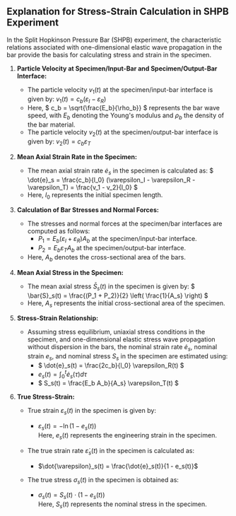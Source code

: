 ## Explanation for Stress-Strain Calculation in SHPB Experiment

In the Split Hopkinson Pressure Bar (SHPB) experiment, the characteristic relations associated with one-dimensional elastic wave propagation in the bar provide the basis for calculating stress and strain in the specimen.

1. **Particle Velocity at Specimen/Input-Bar and Specimen/Output-Bar Interface:**
   - The particle velocity $` v_1(t) `$ at the specimen/input-bar interface is given by:
     $` v_1(t) = c_b(\varepsilon_I - \varepsilon_R) `$ 
   - Here, $` c_b = \sqrt{\frac{E_b}{\rho_b}} `$ represents the bar wave speed, with $` E_b `$ denoting the Young's modulus and $` \rho_b `$ the density of the bar material.
   - The particle velocity $` v_2(t) `$ at the specimen/output-bar interface is given by:
     $` v_2(t) = c_b \varepsilon_T `$ 

2. **Mean Axial Strain Rate in the Specimen:**
   - The mean axial strain rate $` \dot{e}_s `$ in the specimen is calculated as:
     $` \dot{e}_s = \frac{c_b}{l_0} (\varepsilon_I - \varepsilon_R - \varepsilon_T) = \frac{v_1 - v_2}{l_0} `$ 
   - Here, $` l_0 `$ represents the initial specimen length.

3. **Calculation of Bar Stresses and Normal Forces:**
   - The stresses and normal forces at the specimen/bar interfaces are computed as follows:
     - $` P_1 = E_b (\varepsilon_I + \varepsilon_R) A_b `$ at the specimen/input-bar interface.
     - $` P_2 = E_b \varepsilon_T A_b `$ at the specimen/output-bar interface.
   - Here, $` A_b `$ denotes the cross-sectional area of the bars.

4. **Mean Axial Stress in the Specimen:**
   - The mean axial stress $` \bar{S}_s(t) `$ in the specimen is given by:
     $` \bar{S}_s(t) = \frac{(P_1 + P_2)}{2} \left( \frac{1}{A_s} \right) `$ 
   - Here, $` A_s `$ represents the initial cross-sectional area of the specimen.

5. **Stress-Strain Relationship:**
   - Assuming stress equilibrium, uniaxial stress conditions in the specimen, and one-dimensional elastic stress wave propagation without dispersion in the bars, the nominal strain rate $` \dot{e}_s `$, nominal strain $` e_s `$, and nominal stress $` S_s `$ in the specimen are estimated using:
     -  $` \dot{e}_s(t) = \frac{2c_b}{l_0} \varepsilon_R(t) `$ 
     -  $` e_s(t) = \int_0^t \dot{e}_s(\tau) d\tau `$ 
     -  $` S_s(t) = \frac{E_b A_b}{A_s} \varepsilon_T(t) `$
    
6. **True Stress-Strain:**
   - True strain $\varepsilon_s(t)$ in the specimen is given by:
      - $\varepsilon_s(t) = -\ln(1 - e_s(t))$   <br />
     Here, $e_s(t)$ represents the engineering strain in the specimen.

   - The true strain rate $\dot{\varepsilon}_s(t)$ in the specimen is calculated as:
      - $\dot{\varepsilon}_s(t) = \frac{\dot{e}_s(t)}{1 - e_s(t)}$

   - The true stress $\sigma_s(t)$ in the specimen is obtained as:
        - $\sigma_s(t) = S_s(t) \cdot (1 - e_s(t))$    <br />
     Here, $S_s(t)$ represents the nominal stress in the specimen.



